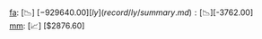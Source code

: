 [fa](record/fa/summary.md): [📉] [$-929640.00]  
[ly](record/ly/summary.md): [📉] [$-3762.00]  
[mm](record/mm/summary.md): [📈] [$2876.60]  
